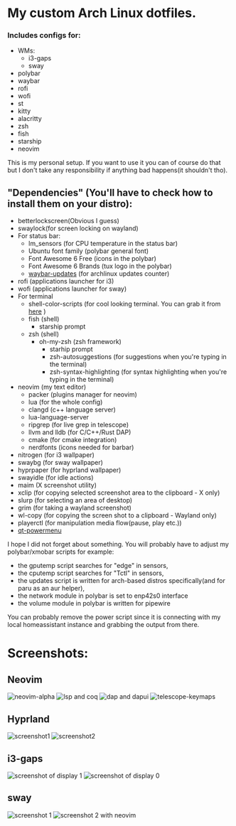 # My custom Arch Linux dotfiles. 
### Includes configs for:
- WMs:
  - i3-gaps 
  - sway
- polybar
- waybar
- rofi
- wofi
- st
- kitty
- alacritty
- zsh
- fish
- starship
- neovim

This is my personal setup. If you want to use it you can of course do that but I don't take any responsibility if anything bad happens(it shouldn't tho).

## "Dependencies" (You'll have to check how to install them on your distro):  
- betterlockscreen(Obvious I guess)  
- swaylock(for screen locking on wayland)
- For status bar:
    - lm_sensors (for CPU temperature in the status bar)
    - Ubuntu font family (polybar general font)
    - Font Awesome 6 Free (icons in the polybar)
    - Font Awesome 6 Brands (tux logo in the polybar)
    - [waybar-updates](https://github.com/L11R/waybar-updates) (for archlinux updates counter)
- rofi (applications launcher for i3)
- wofi (applications launcher for sway)
- For terminal
    - shell-color-scripts (for cool looking terminal. You can grab it from [here](https://gitlab.com/dwt1/shell-color-scripts) )  
    - fish (shell)
        - starship prompt
    - zsh (shell)      
        - oh-my-zsh (zsh framework)
            - starhip prompt
            - zsh-autosuggestions (for suggestions when you're typing in the terminal)
            - zsh-syntax-highlighting (for syntax highlighting when you're typing in the terminal)
- neovim (my text editor)
    - packer (plugins manager for neovim)
    - lua (for the whole config)
    - clangd (c++ language server)
    - lua-language-server
    - ripgrep (for live grep in telescope)
    - llvm and lldb (for C/C++/Rust DAP)
    - cmake (for cmake integration)
    - nerdfonts (icons needed for barbar)
- nitrogen (for i3 wallpaper)
- swaybg (for sway wallpaper)
- hyprpaper (for hyprland wallpaper)
- swayidle (for idle actions)
- maim (X screenshot utility)
- xclip (for copying selected screenshot area to the clipboard - X only)
- slurp (for selecting an area of desktop)
- grim (for taking a wayland screenshot)
- wl-copy (for copying the screen shot to a clipboard - Wayland only)
- playerctl (for manipulation media flow(pause, play etc.))
- [qt-powermenu](https://github.com/k0ss4/qt-powermenu)

I hope I did not forget about something. You will probably have to adjust my polybar/xmobar scripts for example:  
- the gputemp script searches for "edge" in sensors,  
- the cputemp script searches for "Tctl" in sensors,  
- the updates script is written for arch-based distros specifically(and for paru as an aur helper),  
- the network module in polybar is set to enp42s0 interface  
- the volume module in polybar is written for pipewire

You can probably remove the power script since it is connecting with my local homeassistant instance and grabbing the output from there.

# Screenshots:  
## Neovim
![neovim-alpha](https://i.imgur.com/5XT76yn.png)
![lsp and coq](https://i.imgur.com/u8iRjQ0.png)
![dap and dapui](https://i.imgur.com/pRdPV6i.png)
![telescope-keymaps](https://i.imgur.com/jbbKWyE.png)

## Hyprland
![screenshot1](https://i.imgur.com/KotPaTm.png)
![screenshot2](https://i.imgur.com/4bN5HnW.png)

## i3-gaps
![screenshot of display 1](https://i.imgur.com/Ykif8Kt.png)
![screenshot of display 0](https://i.imgur.com/EzR77I8.png)

## sway
![screenshot 1](https://i.imgur.com/yeU7kML.png)
![screenshot 2 with neovim](https://i.imgur.com/e4kOKP3.png)
